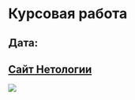 # Курсовая работа 
## Дата:

## [Сайт Нетологии](https://netology.ru/)

![](https://cifrokursy.ru/wp-content/uploads/2021/03/netology-logo1-600x600.png)
